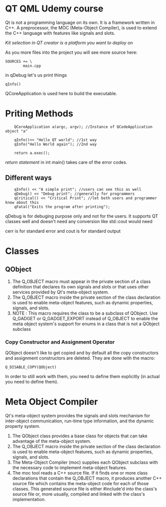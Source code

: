 # QT QML Udemy course

Qt is not a programming language on its own. It is a framework written in C++. 
A preprocessor, the MOC (Meta-Object Compiler), is used to extend the C++ language with features like signals and slots.


*Kit selection in QT creator is a platform you want to deploy on*

As you more files into the project you will see more source here:
```
SOURCES += \
        main.cpp
```

in qDebug let's us print things
```
qInfo() 
```

QCoreApplication is used here to build the executable.

# Priting Methods
```
    QCoreApplication a(argc, argv); //Instance of QCodeApplication object "a"

    qInfo()<< "Hello QT world"; //1st way
    qInfo("Hello World again"); //2nd way

    return a.exec(); 

```
*return statement* in int main() takes care of the error codes.


## Different ways

```
    qInfo() << "A simple print"; //users can see this as well
    qDebug() << "Debug print"; //generally for programmers
    qCritical() << "Critical Print"; //let both users and programmer know about this
    qFatal("Exits the program after printing");
```

qDebug is for debuging purpose only and not for the users. It supports QT classes well and doesn't need any conversion like std::cout would need

cerr is for standard error and cout is for standard output


# Classes

## QObject
1. The Q_OBJECT macro must appear in the private section of a class definition that declares its own signals and slots or that uses other services provided by Qt's meta-object system.
2. The Q_OBJECT macro inside the private section of the class declaration is used to enable meta-object features, such as dynamic properties, signals, and slots.
3. NOTE : This macro requires the class to be a subclass of QObject. Use Q_GADGET or Q_GADGET_EXPORT instead of Q_OBJECT to enable the meta object system's support for enums in a class that is not a QObject subclass


### Copy Constructor and Assignment Operator
QObject doesn't like to get copied and by default all the copy constructors and assignment constructors are deleted.
They are done with the macro:
```
Q_DISABLE_COPY(QObject)
```
In order to still work with them, you need to define them explicitly (in actual you need to define them).

# Meta Object Compiler
Qt's meta-object system provides the signals and slots mechanism for inter-object communication, run-time type information, and the dynamic property system.

1. The QObject class provides a base class for objects that can take advantage of the meta-object system.
2. The Q_OBJECT macro inside the private section of the class declaration is used to enable meta-object features, such as dynamic properties, signals, and slots.
3. The Meta-Object Compiler (moc) supplies each QObject subclass with the necessary code to implement meta-object features.
4. The moc tool reads a C++ source file. If it finds one or more class declarations that contain the Q_OBJECT macro, it produces another C++ source file which contains the meta-object code for each of those classes. This generated source file is either #include'd into the class's source file or, more usually, compiled and linked with the class's implementation.


